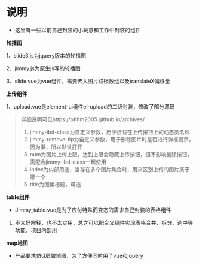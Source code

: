 

# 说明



- 这里有一些以前自己封装的小玩意和工作中封装的组件




**轮播图**

1、slide3.js为jquery版本的轮播图

2、jimmy.js为原生js写的轮播图

3、slide.vue为vue组件，需要传入图片路径数组以及translateX偏移量



**上传组件**

1、upload.vue是element-ui组件el-upload的二级封装，修改了部分源码

> 详细说明可见https://pflhm2005.github.io/archives/
>
> 1. jimmy-ibd-class为自定义参数，用于挂载在上传按钮上的动态类名称
> 2. jimmy-remove-tip为自定义参数，用于删除图片时是否进行弹框提示，因为懒，所以默认打开
> 3. num为图片上传上限，达到上限会隐藏上传按钮，但不影响删除按钮，需配合jimmy-ibd-class一起使用
> 4. index为内部用途，当存在多个图片集合时，用来区别上传的图片属于哪一个
> 5. title为图集标题，可选



**table组件**


- Jimmy_table.vue是为了应付特殊而变态的需求自己封装的表格组件

1. 不太好解释，也不太实用，总之可以配合父组件实现表格合并、拆分、选中等功能，项目内部用


**map地图**


- 产品要求仿Q房做地图，为了方便同时用了vue和jquery
